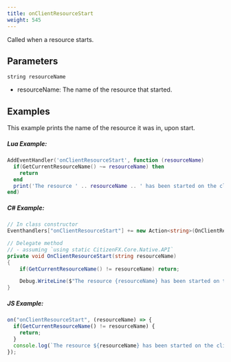 ```yaml
---
title: onClientResourceStart
weight: 545
---
```


Called when a resource starts.

Parameters
----------

```
string resourceName
```

- resourceName: The name of the resource that started.

Examples
--------
This example prints the name of the resource it was in, upon start.

##### Lua Example:
```lua
AddEventHandler('onClientResourceStart', function (resourceName)
  if(GetCurrentResourceName() ~= resourceName) then
    return
  end
  print('The resource ' .. resourceName .. ' has been started on the client.')
end)
```

##### C\# Example:
```csharp
// In class constructor
Eventhandlers["onClientResourceStart"] += new Action<string>(OnClientResourceStart);

// Delegate method
// - assuming `using static CitizenFX.Core.Native.API`
private void OnClientResourceStart(string resourceName)
{
    if(GetCurrentResourceName() != resourceName) return;

    Debug.WriteLine($"The resource {resourceName} has been started on the client.");
}
```

##### JS Example:
```js
on("onClientResourceStart", (resourceName) => {
  if(GetCurrentResourceName() != resourceName) {
    return;
  }
  console.log(`The resource ${resourceName} has been started on the client.`)
});
```
